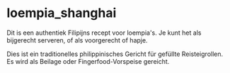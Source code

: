 # loempia_shanghai

Dit is een authentiek Filipijns recept voor loempia's. Je kunt het als bijgerecht serveren, of als voorgerecht of hapje.

Dies ist ein traditionelles philippinisches Gericht für gefüllte Reisteigrollen. Es wird als Beilage oder Fingerfood-Vorspeise gereicht.
